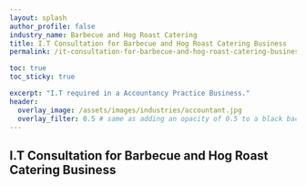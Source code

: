 ```yaml
---
layout: splash 
author_profile: false 
industry_name: Barbecue and Hog Roast Catering
title: I.T Consultation for Barbecue and Hog Roast Catering Business
permalink: /it-consultation-for-barbecue-and-hog-roast-catering-business

toc: true
toc_sticky: true

excerpt: "I.T required in a Accountancy Practice Business."
header:
  overlay_image: /assets/images/industries/accountant.jpg
  overlay_filter: 0.5 # same as adding an opacity of 0.5 to a black background
---
```


## I.T Consultation for Barbecue and Hog Roast Catering Business